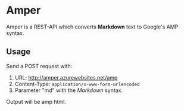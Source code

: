 # Amper
Amper is a REST-API which converts **Markdown** text to Google's AMP syntax.
## Usage
Send a POST request with:

1. URL: http://amper.azurewebsites.net/amp
2. Content-Type: ````application/x-www-form-urlencoded````
3. Parameter "md" with the _Markdown_ syntax.

Output will be amp html.